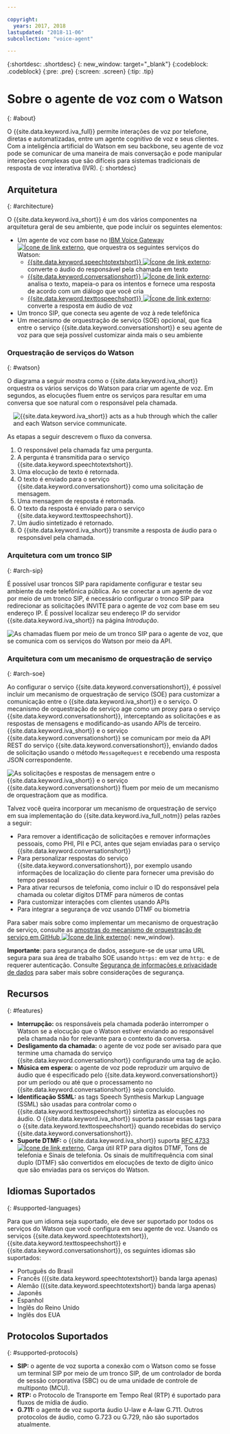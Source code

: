 ```yaml
---

copyright:
  years: 2017, 2018
lastupdated: "2018-11-06"
subcollection: "voice-agent"

---
```


{:shortdesc: .shortdesc}
{: new_window: target="_blank"}
{:codeblock: .codeblock}
{:pre: .pre}
{:screen: .screen}
{:tip: .tip}

# Sobre o agente de voz com o Watson
{: #about}

O {{site.data.keyword.iva_full}} permite interações de voz por telefone, diretas e automatizadas, entre um agente cognitivo de voz e seus clientes. Com a inteligência artificial do Watson em seu backbone, seu agente de voz pode se comunicar de uma maneira de mais conversação e pode manipular interações complexas que são difíceis para sistemas tradicionais de resposta de voz interativa (IVR).
{: shortdesc}

## Arquitetura
{: #architecture}

O {{site.data.keyword.iva_short}} é um dos vários componentes na arquitetura geral de seu ambiente, que pode incluir os seguintes elementos:

* Um agente de voz com base no [IBM Voice Gateway ![Ícone de link externo](../../icons/launch-glyph.svg "Ícone de link externo")](https://www.ibm.com/support/knowledgecenter/SS4U29/), que orquestra os seguintes serviços do Watson:
  * [{{site.data.keyword.speechtotextshort}} ![Ícone de link externo](../../icons/launch-glyph.svg "Ícone de link externo")](/docs/services/speech-to-text?topic=speech-to-text-about): converte o áudio do responsável pela chamada em texto
  * [{{site.data.keyword.conversationshort}} ![Ícone de link externo](../../icons/launch-glyph.svg "Ícone de link externo")](/docs/services/assistant?topic=assistant-index#index): analisa o texto, mapeia-o para os intentos e fornece uma resposta de acordo com um diálogo que você cria
  * [{{site.data.keyword.texttospeechshort}} ![Ícone de link externo](../../icons/launch-glyph.svg "Ícone de link externo")](/docs/services/text-to-speech?topic=text-to-speech-about): converte a resposta em áudio de voz
* Um tronco SIP, que conecta seu agente de voz à rede telefônica
* Um mecanismo de orquestração de serviço (SOE) opcional, que fica entre o serviço {{site.data.keyword.conversationshort}} e seu agente de voz para que seja possível customizar ainda mais o seu ambiente

### Orquestração de serviços do Watson
{: #watson}

O diagrama a seguir mostra como o {{site.data.keyword.iva_short}} orquestra os vários serviços do Watson para criar um agente de voz. Em segundos, as elocuções fluem entre os serviços para resultar em uma conversa que soe natural com o responsável pela chamada.

<div style="float: right; padding-left: 1em; padding-bottom: 1em">
<img src="images/conversation-flow.png" alt="{{site.data.keyword.iva_short}} acts as a hub through which the caller and each Watson service communicate."/></div>

As etapas a seguir descrevem o fluxo da conversa.

1. O responsável pela chamada faz uma pergunta.
1. A pergunta é transmitida para o serviço {{site.data.keyword.speechtotextshort}}.
1. Uma elocução de texto é retornada.
1. O texto é enviado para o serviço {{site.data.keyword.conversationshort}} como uma solicitação de mensagem.
1. Uma mensagem de resposta é retornada.
1. O texto da resposta é enviado para o serviço {{site.data.keyword.texttospeechshort}}.
1. Um áudio sintetizado é retornado.
1. O {{site.data.keyword.iva_short}} transmite a resposta de áudio para o responsável pela chamada.

### Arquitetura com um tronco SIP
{: #arch-sip}

É possível usar troncos SIP para rapidamente configurar e testar seu ambiente da rede telefônica pública. Ao se conectar a um agente de voz por meio de um tronco SIP, é necessário configurar o tronco SIP para redirecionar as solicitações INVITE para o agente de voz com base em seu endereço IP. É possível localizar seu endereço IP do servidor {{site.data.keyword.iva_short}} na página _Introdução_.

![As chamadas fluem por meio de um tronco SIP para o agente de voz, que se comunica com os serviços do Watson por meio da API.](images/arch-sip.png)

### Arquitetura com um mecanismo de orquestração de serviço
{: #arch-soe}

Ao configurar o serviço {{site.data.keyword.conversationshort}}, é possível incluir um mecanismo de
orquestração de serviço (SOE) para customizar a comunicação entre o {{site.data.keyword.iva_short}} e o serviço. O mecanismo
de orquestração de serviço age como um proxy para o serviço {{site.data.keyword.conversationshort}}, interceptando as solicitações e as respostas de mensagens e modificando-as usando APIs de terceiro. {{site.data.keyword.iva_short}} e o serviço {{site.data.keyword.conversationshort}} se comunicam por meio da API REST do serviço {{site.data.keyword.conversationshort}}, enviando dados de solicitação usando o método `MessageRequest` e recebendo uma resposta JSON correspondente.

![As solicitações e respostas de mensagem entre o {{site.data.keyword.iva_short}} e o serviço {{site.data.keyword.conversationshort}} fluem por meio de um mecanismo de orquestraçãom que as modifica.](images/arch-soe.png)

Talvez você queira incorporar um mecanismo de orquestração de serviço em sua implementação do {{site.data.keyword.iva_full_notm}} pelas razões a seguir:

* Para remover a identificação de solicitações e remover informações pessoais, como PHI, PII e PCI, antes que sejam enviadas
para o serviço {{site.data.keyword.conversationshort}}
* Para personalizar respostas do serviço {{site.data.keyword.conversationshort}}, por exemplo usando informações de localização do cliente para fornecer uma previsão do tempo pessoal
* Para ativar recursos de telefonia, como incluir o ID do responsável pela chamada ou coletar dígitos DTMF para números de contas
* Para customizar interações com clientes usando APIs
* Para integrar a segurança de voz usando DTMF ou biometria

Para saber mais sobre como implementar um mecanismo de orquestração de serviço, consulte as [amostras do mecanismo de orquestração de serviço em GitHub ![Ícone de link externo](../../icons/launch-glyph.svg "Ícone de link externo")](https://github.com/WASdev/sample.voice.gateway/tree/master/soe){: new_window}.

**Importante**: para segurança de dados, assegure-se de usar uma URL segura para sua área de trabalho SOE usando `https:` em vez de `http:` e de requerer autenticação. Consulte [Segurança de informações e privacidade de dados](/docs/services/voice-agent?topic=voice-agent-infosec) para saber mais sobre considerações de segurança.

## Recursos
{: #features}

* **Interrupção:** os responsáveis pela chamada poderão interromper o Watson se a elocução que o Watson estiver enviando ao responsável pela chamada não for relevante para o contexto da conversa.
* **Desligamento da chamada:** o agente de voz pode ser avisado para que termine uma chamada do serviço {{site.data.keyword.conversationshort}} configurando uma tag de ação.
* **Música em espera:** o agente de voz pode reproduzir um arquivo de áudio que é especificado pelo
{{site.data.keyword.conversationshort}} por um período ou até que o processamento no
{{site.data.keyword.conversationshort}} seja concluído.
* **Identificação SSML:** as tags Speech Synthesis Markup Language (SSML) são usadas para controlar como o {{site.data.keyword.texttospeechshort}} sintetiza as elocuções no áudio. O {{site.data.keyword.iva_short}} suporta passar essas tags para o {{site.data.keyword.texttospeechshort}} quando recebidas do serviço {{site.data.keyword.conversationshort}}.
* **Suporte DTMF:** o {{site.data.keyword.iva_short}} suporta [RFC 4733 ![Ícone de link externo](../../icons/launch-glyph.svg "Ícone de link externo")](https://tools.ietf.org/html/rfc4733), Carga útil RTP para dígitos DTMF, Tons de telefonia e Sinais de telefonia. Os sinais de multifrequência com sinal duplo (DTMF) são convertidos em elocuções de texto de dígito único que são enviadas para os serviços do Watson.

## Idiomas Suportados
{: #supported-languages}

Para que um idioma seja suportado, ele deve ser suportado por todos os serviços do Watson que você configura em seu agente de voz. Usando os serviços {{site.data.keyword.speechtotextshort}}, {{site.data.keyword.texttospeechshort}} e {{site.data.keyword.conversationshort}}, os seguintes idiomas são suportados:

* Português do Brasil
* Francês ({{site.data.keyword.speechtotextshort}} banda larga apenas)
* Alemão ({{site.data.keyword.speechtotextshort}} banda larga apenas)
* Japonês
* Espanhol
* Inglês do Reino Unido
* Inglês dos EUA

## Protocolos Suportados
{: #supported-protocols}

* **SIP:** o agente de voz suporta a conexão com o Watson como se fosse um terminal SIP por meio de um tronco SIP, de um controlador de borda de sessão corporativa (SBC) ou de uma unidade de controle de multiponto (MCU).
* **RTP:** o Protocolo de Transporte em Tempo Real (RTP) é suportado para fluxos de mídia de áudio.
* **G.711:** o agente de voz suporta áudio U-law e A-law G.711. Outros protocolos de áudio, como G.723 ou G.729, não são suportados atualmente.
